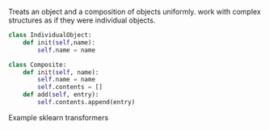 Treats an object and a composition of objects uniformly. work with complex structures as if they were individual objects.

```python
class IndividualObject:
	def init(self,name):
		self.name = name

class Composite:
	def init(self, name):
		self.name = name
		self.contents = []
	def add(self, entry):
		self.contents.append(entry)
```

Example sklearn transformers